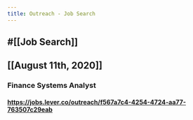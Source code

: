 ```yaml
---
title: Outreach - Job Search
---
```


## #[[Job Search]]

## 

## [[August 11th, 2020]]
### Finance Systems Analyst
#### https://jobs.lever.co/outreach/f567a7c4-4254-4724-aa77-763507c29eab
